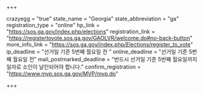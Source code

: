 +++

crazyegg = "true"
state_name = "Georgia"
state_abbreviation = "ga"
registration_type = "online"
hp_link = "https://sos.ga.gov/index.php/elections"
registration_link = "https://registertovote.sos.ga.gov/GAOLVR/welcome.do#no-back-button"
more_info_link = "https://sos.ga.gov/index.php/Elections/register_to_vote"
ip_deadline = "선거일 기준 5번째 월요일 전 "
online_deadline = "선거일 기준 5번째 월요일 전"
mail_postmarked_deadline = "반드시 선거일 기준 5번째 월요일까지 일자로 소인이 날인되어야 합니다."
confirm_registration = "https://www.mvp.sos.ga.gov/MVP/mvp.do"

+++